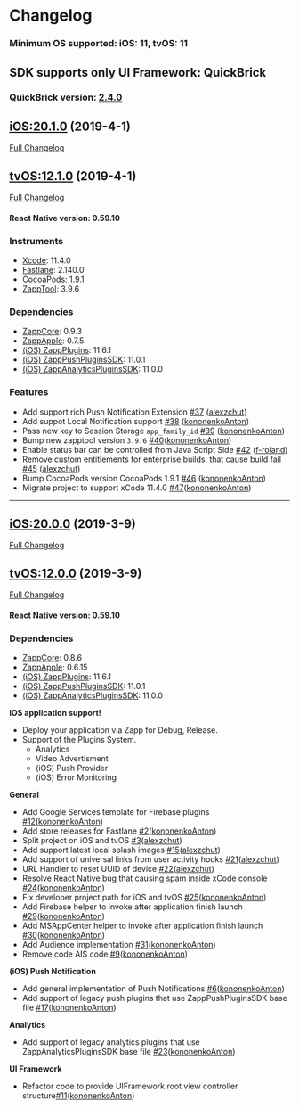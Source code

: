# Changelog

### Minimum OS supported: iOS: 11, tvOS: 11

## SDK supports only UI Framework: QuickBrick

### QuickBrick version: [2.4.0](https://github.com/applicaster/QuickBrick/blob/master/CHANGELOG.md#2020-03-09)

## [iOS:20.1.0](https://github.com/applicaster/ZappAppleBuilder.git/tree/20.1.0) (2019-4-1)

[Full Changelog](https://github.com/applicaster/ZappAppleBuilder.git/compare/20.0.0...20.1.0)

## [tvOS:12.1.0](https://github.com/applicaster/ZappAppleBuilder.git/tree/12.1.0) (2019-4-1)

[Full Changelog](https://github.com/applicaster/ZappAppleBuilder.git/compare/12.0.0...12.1.0)

#### React Native version: 0.59.10

### Instruments

- [Xcode](https://developer.apple.com): 11.4.0
- [Fastlane](https://fastlane.tools): 2.140.0
- [CocoaPods](https://github.com/CocoaPods/CocoaPods): 1.9.1
- [ZappTool](https://github.com/applicaster/ZappTool): 3.9.6

### Dependencies

- [ZappCore](https://github.com/applicaster/ZappAppleBuilder): 0.9.3
- [ZappApple](https://github.com/applicaster/ZappAppleBuilder): 0.7.5
- [(iOS) ZappPlugins](https://github.com/applicaster/ZappPlugins.2.0-iOS): 11.6.1
- [(iOS) ZappPushPluginsSDK](https://github.com/applicaster/ZappPushPluginsSDK-iOS): 11.0.1
- [(iOS) ZappAnalyticsPluginsSDK](https://github.com/applicaster/ZappAnalyticsPluginsSDK-iOS): 11.0.0

### Features

- Add support rich Push Notification Extension [#37](https://github.com/applicaster/ZappAppleBuilder/pull/37) ([alexzchut](https://github.com/alexzchut))
- Add suppot Local Notification support [#38](https://github.com/applicaster/ZappAppleBuilder/pull/38)   ([kononenkoAnton](https://github.com/kononenkoAnton))
- Pass new key to Session Storage `app_family_id` [#39](https://github.com/applicaster/ZappAppleBuilder/pull/39) ([kononenkoAnton](https://github.com/kononenkoAnton))
- Bump new zapptool version `3.9.6` [#40](https://github.com/applicaster/ZappAppleBuilder/pull/40)([kononenkoAnton](https://github.com/kononenkoAnton))
- Enable status bar can be controlled from Java Script Side [#42](https://github.com/applicaster/ZappAppleBuilder/pull/42) ([f-roland](https://github.com/f-roland))
- Remove custom entitlements for enterprise builds, that cause build fail [#45](https://github.com/applicaster/ZappAppleBuilder/pull/45) ([alexzchut](https://github.com/alexzchut))
- Bump CocoaPods version CocoaPods 1.9.1 [#46](https://github.com/applicaster/ZappAppleBuilder/pull/46) ([kononenkoAnton](https://github.com/kononenkoAnton))
- Migrate project to support xCode 11.4.0 [#47](https://github.com/applicaster/ZappAppleBuilder/pull/47)([kononenkoAnton](https://github.com/kononenkoAnton))



***

## [iOS:20.0.0](https://github.com/applicaster/ZappAppleBuilder.git/tree/20.0.0) (2019-3-9)

[Full Changelog](https://github.com/applicaster/ZappAppleBuilder.git/tree/20.0.0)

## [tvOS:12.0.0](https://github.com/applicaster/ZappAppleBuilder.git/tree/12.0.0) (2019-3-9)

[Full Changelog](https://github.com/applicaster/ZappAppleBuilder.git/tree/12.0.0)

#### React Native version: 0.59.10

### Dependencies

- [ZappCore](https://github.com/applicaster/ZappAppleBuilder): 0.8.6
- [ZappApple](https://github.com/applicaster/ZappAppleBuilder): 0.6.15
- [(iOS) ZappPlugins](https://github.com/applicaster/ZappPlugins.2.0-iOS): 11.6.1
- [(iOS) ZappPushPluginsSDK](https://github.com/applicaster/ZappPushPluginsSDK-iOS): 11.0.1
- [(iOS) ZappAnalyticsPluginsSDK](https://github.com/applicaster/ZappAnalyticsPluginsSDK-iOS): 11.0.0

**iOS application support!**

- Deploy your application via Zapp for Debug, Release.
- Support of the Plugins System.
  - Analytics
  - Video Advertisment
  - (iOS) Push Provider
  - (iOS) Error Monitoring

**General**

- Add Google Services template for Firebase plugins [#12](https://github.com/applicaster/ZappAppleBuilder/pull/12)([kononenkoAnton](https://github.com/kononenkoAnton))
- Add store releases for Fastlane [#2](https://github.com/applicaster/ZappAppleBuilder/pull/2)([kononenkoAnton](https://github.com/kononenkoAnton))
- Split project on iOS and tvOS [#3](https://github.com/applicaster/ZappAppleBuilder/pull/3)([alexzchut](https://github.com/alexzchut))
- Add support latest local splash images [#15](https://github.com/applicaster/ZappAppleBuilder/pull/15)([alexzchut](https://github.com/alexzchut))
- Add support of universal links from user activity hooks [#21](https://github.com/applicaster/ZappAppleBuilder/pull/21)([alexzchut](https://github.com/alexzchut))
- URL Handler to reset UUID of device [#22](https://github.com/applicaster/ZappAppleBuilder/pull/21)([alexzchut](https://github.com/alexzchut))
- Resolve React Native bug that causing spam inside xCode console [#24](https://github.com/applicaster/ZappAppleBuilder/pull/24)([kononenkoAnton](https://github.com/kononenkoAnton))
- Fix developer project path for iOS and tvOS [#25](https://github.com/applicaster/ZappAppleBuilder/pull/25)([kononenkoAnton](https://github.com/kononenkoAnton))
- Add Firebase helper to invoke after application finish launch [#29](https://github.com/applicaster/ZappAppleBuilder/pull/29)([kononenkoAnton](https://github.com/kononenkoAnton))
- Add MSAppCenter helper to invoke after application finish launch [#30](https://github.com/applicaster/ZappAppleBuilder/pull/30)([kononenkoAnton](https://github.com/kononenkoAnton))
- Add Audience implementation [#31](https://github.com/applicaster/ZappAppleBuilder/pull/31)([kononenkoAnton](https://github.com/kononenkoAnton))
- Remove code AIS code [#9](https://github.com/applicaster/ZappAppleBuilder/pull/9)([kononenkoAnton](https://github.com/kononenkoAnton))

**(iOS) Push Notification**

- Add general implementation of Push Notifications [#6](https://github.com/applicaster/ZappAppleBuilder/pull/6)([kononenkoAnton](https://github.com/kononenkoAnton))
- Add support of legacy push plugins that use ZappPushPluginsSDK base file [#17](https://github.com/applicaster/ZappAppleBuilder/pull/17)([kononenkoAnton](https://github.com/kononenkoAnton))

**Analytics**

- Add support of legacy analytics plugins that use ZappAnalyticsPluginsSDK base file [#23](https://github.com/applicaster/ZappAppleBuilder/pull/23)([kononenkoAnton](https://github.com/kononenkoAnton))

**UI Framework**

- Refactor code to provide UIFramework root view controller structure[#11](https://github.com/applicaster/ZappAppleBuilder/pull/11)([kononenkoAnton](https://github.com/kononenkoAnton))
